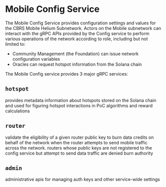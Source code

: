 # Mobile Config Service

The Mobile Config Service provides configuration settings and values for the
CBRS Mobile Helium Subnetwork. Actors on the Mobile subnetwork can interact with
the gRPC APIs provided by the Config service to perform various operations of the
network according to role, including but not limited to:

- Community Management (the Foundation) can issue network configuration variables
- Oracles can request hotspot information from the Solana chain

The Mobile Config service provides 3 major gRPC services:

## `hotspot`

provides metadata information about hotspots stored on the Solana chain and used
for figuring hotspot interactions in PoC algorithms and reward calculations

## `router`

validate the eligibility of a given router public key to burn data credits on
behalf of the network when the router attempts to send mobile traffic across the
network. routers whose public keys are not registered to the config service but
attempt to send data traffic are denied burn authority

## `admin`

administrative apis for managing auth keys and other service-wide settings
